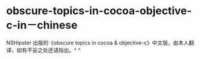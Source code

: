 # obscure-topics-in-cocoa-objective-c-in－chinese
NSHipster 出版的《obscure topics in cocoa &amp; objective-c》中文版，由本人翻译，如有不妥之处还请指出。^ ^
